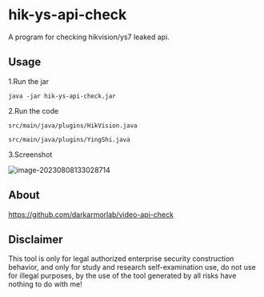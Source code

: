 # hik-ys-api-check

A program for checking hikvision/ys7 leaked api.

## Usage

1.Run the jar

```
java -jar hik-ys-api-check.jar
```

2.Run the code

`src/main/java/plugins/HikVision.java`

`src/main/java/plugins/YingShi.java`

3.Screenshot

![image-20230808133028714](https://nnotes.oss-cn-hangzhou.aliyuncs.com/notes/image-20230808133028714.png)

## About

https://github.com/darkarmorlab/video-api-check

## Disclaimer

This tool is only for legal authorized enterprise security construction behavior, and only for study and research
self-examination use, do not use for illegal purposes, by the use of the tool generated by all risks have nothing to do
with me!